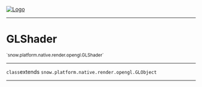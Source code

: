 
[![Logo](../../../../../../images/logo.png)](../../../../../../api/index.html)

---



<h1>GLShader</h1>
<small>`snow.platform.native.render.opengl.GLShader`</small>



---

`class`extends <code><span>snow.platform.native.render.opengl.GLObject</span></code>

---

&nbsp;
&nbsp;

